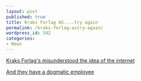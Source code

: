 ```yaml
---
layout: post
published: true
title: Kraks Forlag AS....try again
permalink: /kraks-forlag-astry-again/
wordpress_id: 342
categories:
- News
---
```



<a href="http://www.oflaherty.dk">Kraks Forlag's misunderstood the idea of the internet</a>

<a href="http://ing.dk/">And they have a dogmatic employee</a>
